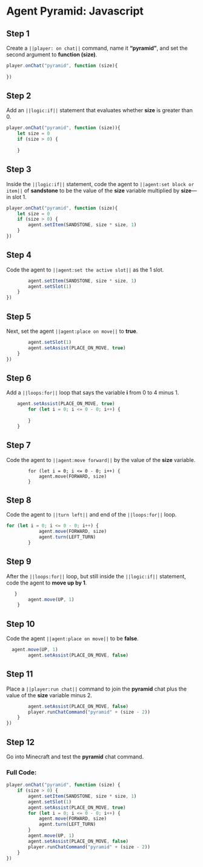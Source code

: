 # Agent Pyramid: Javascript


## Step 1
Create a ``||player: on chat||`` command, name it **“pyramid”**, and set the second argument to **function (size)**.

```javascript
player.onChat("pyramid", function (size){ 
 
}) 
```

## Step 2

Add an ``||logic:if||`` statement that evaluates whether **size** is greater than 0.

```javascript
player.onChat("pyramid", function (size)){ 
    let size = 0 
    if (size > 0) { 
      
    } 
```

## Step 3

Inside the ``||logic:if||`` statement, code the agent to ``||agent:set block or item||`` of **sandstone** to be the value of the **size** variable multiplied by **size**—in slot 1.

```javascript
player.onChat("pyramid", function (size){ 
    let size = 0 
    if (size > 0) { 
        agent.setItem(SANDSTONE, size * size, 1) 
    } 
}) 
```

## Step 4

Code the agent to ``||agent:set the active slot||`` as the 1 slot.

```javascript
        agent.setItem(SANDSTONE, size * size, 1) 
        agent.setSlot(1) 
    } 
})
```

## Step 5

Next, set the agent ``||agent:place on move||`` to **true**.

```javascript
        agent.setSlot(1) 
        agent.setAssist(PLACE_ON_MOVE, true) 
    } 
}) 
```

## Step 6

Add a ``||loops:for||`` loop that says the variable **i** from 0 to 4 minus 1.

```javascript
    agent.setAssist(PLACE_ON_MOVE, true) 
        for (let i = 0; i <= 0 - 0; i++) { 
          
        } 
    } 
```

## Step 7

 Code the agent to ``||agent:move forward||`` by the value of the **size** variable.

```blocks
        for (let i = 0; i <= 0 - 0; i++) { 
            agent.move(FORWARD, size) 
        } 
```

## Step 8

Code the agent to ``||turn left||`` and end of the ``||loops:for||`` loop. 

```javascript
for (let i = 0; i <= 0 - 0; i++) { 
            agent.move(FORWARD, size) 
            agent.turn(LEFT_TURN) 
        } 
```

## Step 9

After the ``||loops:for||`` loop, but still inside the ``||logic:if||`` statement, code the agent to **move up by 1**. 

```javascript
   } 
        agent.move(UP, 1) 
    } 
```

## Step 10

 Code the agent ``||agent:place on move||`` to be **false**. 

```javascript
  agent.move(UP, 1) 
        agent.setAssist(PLACE_ON_MOVE, false)
```

## Step 11

Place a ``||player:run chat||`` command to join the **pyramid** chat plus the value of the **size** variable minus 2.

```javascript
        agent.setAssist(PLACE_ON_MOVE, false) 
        player.runChatCommand("pyramid" + (size - 2)) 
    } 
}) 
```

## Step 12

Go into Minecraft and test the **pyramid** chat command.

### Full Code: 

```javascript
player.onChat("pyramid", function (size) { 
    if (size > 0) { 
        agent.setItem(SANDSTONE, size * size, 1) 
        agent.setSlot(1) 
        agent.setAssist(PLACE_ON_MOVE, true) 
        for (let i = 0; i <= 0 - 0; i++) { 
            agent.move(FORWARD, size) 
            agent.turn(LEFT_TURN) 
        } 
        agent.move(UP, 1) 
        agent.setAssist(PLACE_ON_MOVE, false) 
        player.runChatCommand("pyramid" + (size - 2)) 
    } 
}) 
```

